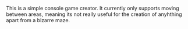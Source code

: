 This is a simple console game creator. It currently only supports moving between areas, meaning its not really useful for the creation of anyhthing apart from a bizarre maze.
